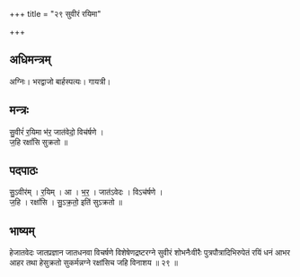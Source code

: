 +++
title = "२९ सुवीरं रयिमा"

+++
## अधिमन्त्रम्
अग्निः। भरद्वाजो बार्हस्पत्यः। गायत्री।

## मन्त्रः
सु॒वीरं॑ र॒यिमा भ॑र॒ जात॑वेदो॒ विच॑र्षणे ।  
ज॒हि रक्षां॑सि सुक्रतो ॥

## पदपाठः
सु॒ऽवीर॑म् । र॒यिम् । आ । भ॒र॒ । जात॑ऽवेदः । विऽच॑र्षणे ।  
ज॒हि । रक्षां॑सि । सु॒ऽक्र॒तो॒ इति॑ सुऽक्रतो ॥

## भाष्यम्
हेजातवेदः जातप्रज्ञान जातधनवा विचर्षणे विशेषेणद्रष्टरग्ने सुवीरं शोभनैःवीरैः पुत्रपौत्रादिभिरुपेतं रयिं धनं आभर आहर तथा हेसुक्रतो सुकर्मन्नग्ने रक्षांसिच जहि विनाशय ॥ २९ ॥